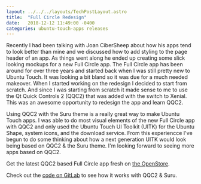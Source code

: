 ```yaml
---
layout: ../../../layouts/TechPostLayout.astro
title:  "Full Circle Redesign"
date:   2018-12-12 11:49:00 -0400
categories: ubuntu-touch-apps releases
---
```


Recently I had been talking with Joan CiberSheep about how his apps tend to look
better than mine and we discussed how to add styling to the page header of an app.
As things went along he ended up creating some slick looking mockups for a new
Full Circle app. The Full Circle app has been around for over three years and
started back when I was still pretty new to Ubuntu Touch. It was looking a bit
bland so it was due for a much needed makeover. When I started working on the
redesign I decided to start from scratch. And since I was starting from scratch
it made sense to me to use the Qt Quick Controls 2 (QQC2) that was added with the
switch to Xenial. This was an awesome opportunity to redesign the app and learn QQC2.

Using QQC2 with the Suru theme is a really great way to make Ubuntu Touch apps.
I was able to do most visual elements of the new Full Circle app with QQC2 and
only used the Ubuntu Touch UI Toolkit (UITK) for the Ubuntu Shape, system icons,
and the download service. From this experiencce I've begun to do some thinking about
how a next generation UITK would look being based on QQC2 & the Suru theme. I'm
looking forward to seeing more apps based on QQC2.

Get the latest QQC2 based Full Circle app fresh on [the OpenStore](https://open-store.io/app/fullcircle.bhdouglass).

Check out the [code on GitLab](https://gitlab.com/bhdouglass/fullcircle-app)
to see how it works with QQC2 & Suru.
